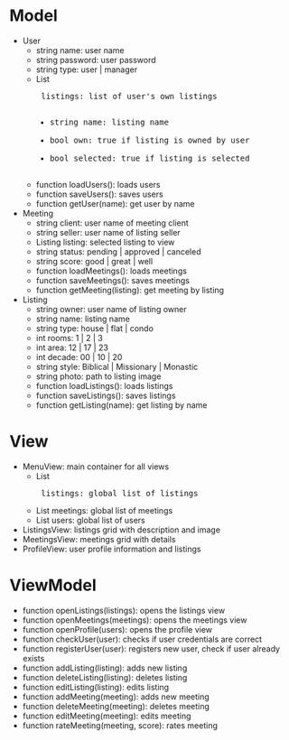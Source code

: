 # Model
- User
  - string name: user name
  - string password: user password
  - string type: user | manager
  - List<Listing> listings: list of user's own listings
    - string name: listing name
    - bool own: true if listing is owned by user
    - bool selected: true if listing is selected
  - function loadUsers(): loads users
  - function saveUsers(): saves users
  - function getUser(name): get user by name
- Meeting
  - string client: user name of meeting client
  - string seller: user name of listing seller
  - Listing listing: selected listing to view
  - string status: pending | approved | canceled
  - string score: good | great | well
  - function loadMeetings(): loads meetings
  - function saveMeetings(): saves meetings
  - function getMeeting(listing): get meeting by listing
- Listing
  - string owner: user name of listing owner
  - string name: listing name
  - string type: house | flat | condo
  - int rooms: 1 | 2 | 3
  - int area: 12 | 17 | 23
  - int decade: 00 | 10 | 20
  - string style: Biblical | Missionary | Monastic
  - string photo: path to listing image
  - function loadListings(): loads listings
  - function saveListings(): saves listings
  - function getListing(name): get listing by name

# View
- MenuView: main container for all views
  - List<Listing> listings: global list of listings
  - List<Meeting> meetings: global list of meetings
  - List<User> users: global list of users
- ListingsView: listings grid with description and image
- MeetingsView: meetings grid with details
- ProfileView: user profile information and listings

# ViewModel
- function openListings(listings): opens the listings view
- function openMeetings(meetings): opens the meetings view
- function openProfile(users): opens the profile view
- function checkUser(user): checks if user credentials are correct
- function registerUser(user): registers new user, check if user already exists
- function addListing(listing): adds new listing
- function deleteListing(listing): deletes listing
- function editListing(listing): edits listing
- function addMeeting(meeting): adds new meeting
- function deleteMeeting(meeting): deletes meeting
- function editMeeting(meeting): edits meeting
- function rateMeeting(meeting, score): rates meeting